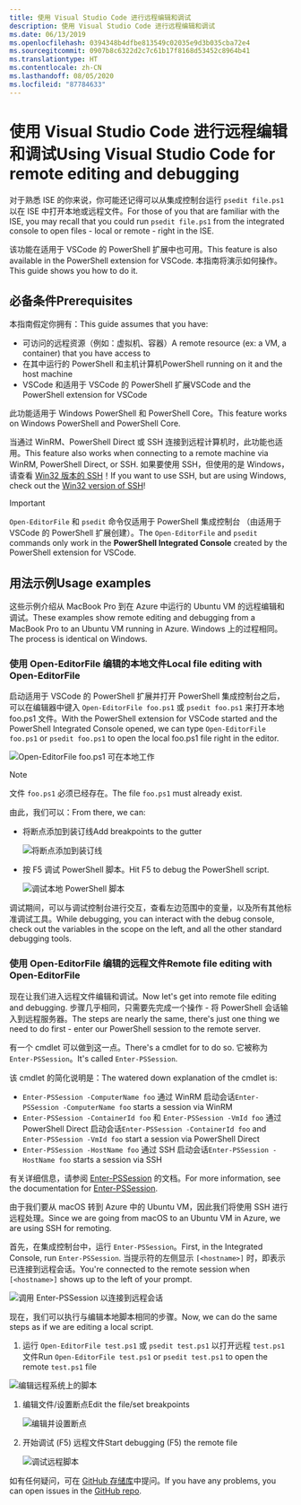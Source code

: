 ```yaml
---
title: 使用 Visual Studio Code 进行远程编辑和调试
description: 使用 Visual Studio Code 进行远程编辑和调试
ms.date: 06/13/2019
ms.openlocfilehash: 0394348b4dfbe813549c02035e9d3b035cba72e4
ms.sourcegitcommit: 0907b8c6322d2c7c61b17f8168d53452c8964b41
ms.translationtype: HT
ms.contentlocale: zh-CN
ms.lasthandoff: 08/05/2020
ms.locfileid: "87784633"
---
```

# <a name="using-visual-studio-code-for-remote-editing-and-debugging"></a><span data-ttu-id="800dd-103">使用 Visual Studio Code 进行远程编辑和调试</span><span class="sxs-lookup"><span data-stu-id="800dd-103">Using Visual Studio Code for remote editing and debugging</span></span>

<span data-ttu-id="800dd-104">对于熟悉 ISE 的你来说，你可能还记得可以从集成控制台运行 `psedit file.ps1` 以在 ISE 中打开本地或远程文件。</span><span class="sxs-lookup"><span data-stu-id="800dd-104">For those of you that are familiar with the ISE, you may recall that you could run `psedit file.ps1` from the integrated console to open files - local or remote - right in the ISE.</span></span>

<span data-ttu-id="800dd-105">该功能在适用于 VSCode 的 PowerShell 扩展中也可用。</span><span class="sxs-lookup"><span data-stu-id="800dd-105">This feature is also available in the PowerShell extension for VSCode.</span></span> <span data-ttu-id="800dd-106">本指南将演示如何操作。</span><span class="sxs-lookup"><span data-stu-id="800dd-106">This guide shows you how to do it.</span></span>

## <a name="prerequisites"></a><span data-ttu-id="800dd-107">必备条件</span><span class="sxs-lookup"><span data-stu-id="800dd-107">Prerequisites</span></span>

<span data-ttu-id="800dd-108">本指南假定你拥有：</span><span class="sxs-lookup"><span data-stu-id="800dd-108">This guide assumes that you have:</span></span>

- <span data-ttu-id="800dd-109">可访问的远程资源（例如：虚拟机、容器）</span><span class="sxs-lookup"><span data-stu-id="800dd-109">A remote resource (ex: a VM, a container) that you have access to</span></span>
- <span data-ttu-id="800dd-110">在其中运行的 PowerShell 和主机计算机</span><span class="sxs-lookup"><span data-stu-id="800dd-110">PowerShell running on it and the host machine</span></span>
- <span data-ttu-id="800dd-111">VSCode 和适用于 VSCode 的 PowerShell 扩展</span><span class="sxs-lookup"><span data-stu-id="800dd-111">VSCode and the PowerShell extension for VSCode</span></span>

<span data-ttu-id="800dd-112">此功能适用于 Windows PowerShell 和 PowerShell Core。</span><span class="sxs-lookup"><span data-stu-id="800dd-112">This feature works on Windows PowerShell and PowerShell Core.</span></span>

<span data-ttu-id="800dd-113">当通过 WinRM、PowerShell Direct 或 SSH 连接到远程计算机时，此功能也适用。</span><span class="sxs-lookup"><span data-stu-id="800dd-113">This feature also works when connecting to a remote machine via WinRM, PowerShell Direct, or SSH.</span></span> <span data-ttu-id="800dd-114">如果要使用 SSH，但使用的是 Windows，请查看 [Win32 版本的 SSH](https://github.com/PowerShell/Win32-OpenSSH)！</span><span class="sxs-lookup"><span data-stu-id="800dd-114">If you want to use SSH, but are using Windows, check out the [Win32 version of SSH](https://github.com/PowerShell/Win32-OpenSSH)!</span></span>

> [!IMPORTANT]
> <span data-ttu-id="800dd-115">`Open-EditorFile` 和 `psedit` 命令仅适用于 PowerShell 集成控制台  （由适用于 VSCode 的 PowerShell 扩展创建）。</span><span class="sxs-lookup"><span data-stu-id="800dd-115">The `Open-EditorFile` and `psedit` commands only work in the **PowerShell Integrated Console** created by the PowerShell extension for VSCode.</span></span>

## <a name="usage-examples"></a><span data-ttu-id="800dd-116">用法示例</span><span class="sxs-lookup"><span data-stu-id="800dd-116">Usage examples</span></span>

<span data-ttu-id="800dd-117">这些示例介绍从 MacBook Pro 到在 Azure 中运行的 Ubuntu VM 的远程编辑和调试。</span><span class="sxs-lookup"><span data-stu-id="800dd-117">These examples show remote editing and debugging from a MacBook Pro to an Ubuntu VM running in Azure.</span></span> <span data-ttu-id="800dd-118">Windows 上的过程相同。</span><span class="sxs-lookup"><span data-stu-id="800dd-118">The process is identical on Windows.</span></span>

### <a name="local-file-editing-with-open-editorfile"></a><span data-ttu-id="800dd-119">使用 Open-EditorFile 编辑的本地文件</span><span class="sxs-lookup"><span data-stu-id="800dd-119">Local file editing with Open-EditorFile</span></span>

<span data-ttu-id="800dd-120">启动适用于 VSCode 的 PowerShell 扩展并打开 PowerShell 集成控制台之后，可以在编辑器中键入 `Open-EditorFile foo.ps1` 或 `psedit foo.ps1` 来打开本地 foo.ps1 文件。</span><span class="sxs-lookup"><span data-stu-id="800dd-120">With the PowerShell extension for VSCode started and the PowerShell Integrated Console opened, we can type `Open-EditorFile foo.ps1` or `psedit foo.ps1` to open the local foo.ps1 file right in the editor.</span></span>

![Open-EditorFile foo.ps1 可在本地工作](media/Using-VSCode-for-Remote-Editing-and-Debugging/1-open-local-file.png)

>[!NOTE]
> <span data-ttu-id="800dd-122">文件 `foo.ps1` 必须已经存在。</span><span class="sxs-lookup"><span data-stu-id="800dd-122">The file `foo.ps1` must already exist.</span></span>

<span data-ttu-id="800dd-123">由此，我们可以：</span><span class="sxs-lookup"><span data-stu-id="800dd-123">From there, we can:</span></span>

- <span data-ttu-id="800dd-124">将断点添加到装订线</span><span class="sxs-lookup"><span data-stu-id="800dd-124">Add breakpoints to the gutter</span></span>

  ![将断点添加到装订线](media/Using-VSCode-for-Remote-Editing-and-Debugging/2-adding-breakpoint-gutter.png)

- <span data-ttu-id="800dd-126">按 F5 调试 PowerShell 脚本。</span><span class="sxs-lookup"><span data-stu-id="800dd-126">Hit F5 to debug the PowerShell script.</span></span>

  ![调试本地 PowerShell 脚本](media/Using-VSCode-for-Remote-Editing-and-Debugging/3-local-debug.png)

<span data-ttu-id="800dd-128">调试期间，可以与调试控制台进行交互，查看左边范围中的变量，以及所有其他标准调试工具。</span><span class="sxs-lookup"><span data-stu-id="800dd-128">While debugging, you can interact with the debug console, check out the variables in the scope on the left, and all the other standard debugging tools.</span></span>

### <a name="remote-file-editing-with-open-editorfile"></a><span data-ttu-id="800dd-129">使用 Open-EditorFile 编辑的远程文件</span><span class="sxs-lookup"><span data-stu-id="800dd-129">Remote file editing with Open-EditorFile</span></span>

<span data-ttu-id="800dd-130">现在让我们进入远程文件编辑和调试。</span><span class="sxs-lookup"><span data-stu-id="800dd-130">Now let's get into remote file editing and debugging.</span></span> <span data-ttu-id="800dd-131">步骤几乎相同，只需要先完成一个操作 - 将 PowerShell 会话输入到远程服务器。</span><span class="sxs-lookup"><span data-stu-id="800dd-131">The steps are nearly the same, there's just one thing we need to do first - enter our PowerShell session to the remote server.</span></span>

<span data-ttu-id="800dd-132">有一个 cmdlet 可以做到这一点。</span><span class="sxs-lookup"><span data-stu-id="800dd-132">There's a cmdlet for to do so.</span></span> <span data-ttu-id="800dd-133">它被称为 `Enter-PSSession`。</span><span class="sxs-lookup"><span data-stu-id="800dd-133">It's called `Enter-PSSession`.</span></span>

<span data-ttu-id="800dd-134">该 cmdlet 的简化说明是：</span><span class="sxs-lookup"><span data-stu-id="800dd-134">The watered down explanation of the cmdlet is:</span></span>

- <span data-ttu-id="800dd-135">`Enter-PSSession -ComputerName foo` 通过 WinRM 启动会话</span><span class="sxs-lookup"><span data-stu-id="800dd-135">`Enter-PSSession -ComputerName foo` starts a session via WinRM</span></span>
- <span data-ttu-id="800dd-136">`Enter-PSSession -ContainerId foo` 和 `Enter-PSSession -VmId foo` 通过 PowerShell Direct 启动会话</span><span class="sxs-lookup"><span data-stu-id="800dd-136">`Enter-PSSession -ContainerId foo` and `Enter-PSSession -VmId foo` start a session via PowerShell Direct</span></span>
- <span data-ttu-id="800dd-137">`Enter-PSSession -HostName foo` 通过 SSH 启动会话</span><span class="sxs-lookup"><span data-stu-id="800dd-137">`Enter-PSSession -HostName foo` starts a session via SSH</span></span>

<span data-ttu-id="800dd-138">有关详细信息，请参阅 [Enter-PSSession](/powershell/module/microsoft.powershell.core/enter-pssession) 的文档。</span><span class="sxs-lookup"><span data-stu-id="800dd-138">For more information, see the documentation for [Enter-PSSession](/powershell/module/microsoft.powershell.core/enter-pssession).</span></span>

<span data-ttu-id="800dd-139">由于我们要从 macOS 转到 Azure 中的 Ubuntu VM，因此我们将使用 SSH 进行远程处理。</span><span class="sxs-lookup"><span data-stu-id="800dd-139">Since we are going from macOS to an Ubuntu VM in Azure, we are using SSH for remoting.</span></span>

<span data-ttu-id="800dd-140">首先，在集成控制台中，运行 `Enter-PSSession`。</span><span class="sxs-lookup"><span data-stu-id="800dd-140">First, in the Integrated Console, run `Enter-PSSession`.</span></span> <span data-ttu-id="800dd-141">当提示符的左侧显示 `[<hostname>]` 时，即表示已连接到远程会话。</span><span class="sxs-lookup"><span data-stu-id="800dd-141">You're connected to the remote session when `[<hostname>]` shows up to the left of your prompt.</span></span>

![调用 Enter-PSSession 以连接到远程会话](media/Using-VSCode-for-Remote-Editing-and-Debugging/4-enter-pssession.png)

<span data-ttu-id="800dd-143">现在，我们可以执行与编辑本地脚本相同的步骤。</span><span class="sxs-lookup"><span data-stu-id="800dd-143">Now, we can do the same steps as if we are editing a local script.</span></span>

1. <span data-ttu-id="800dd-144">运行 `Open-EditorFile test.ps1` 或 `psedit test.ps1` 以打开远程 `test.ps1` 文件</span><span class="sxs-lookup"><span data-stu-id="800dd-144">Run `Open-EditorFile test.ps1` or `psedit test.ps1` to open the remote `test.ps1` file</span></span>

  ![编辑远程系统上的脚本](media/Using-VSCode-for-Remote-Editing-and-Debugging/5-open-remote-file.png)

1. <span data-ttu-id="800dd-146">编辑文件/设置断点</span><span class="sxs-lookup"><span data-stu-id="800dd-146">Edit the file/set breakpoints</span></span>

   ![编辑并设置断点](media/Using-VSCode-for-Remote-Editing-and-Debugging/6-set-breakpoints.png)

1. <span data-ttu-id="800dd-148">开始调试 (F5) 远程文件</span><span class="sxs-lookup"><span data-stu-id="800dd-148">Start debugging (F5) the remote file</span></span>

   ![调试远程脚本](media/Using-VSCode-for-Remote-Editing-and-Debugging/7-start-debugging.png)

<span data-ttu-id="800dd-150">如有任何疑问，可在 [GitHub 存储库](https://github.com/powershell/vscode-powershell)中提问。</span><span class="sxs-lookup"><span data-stu-id="800dd-150">If you have any problems, you can open issues in the [GitHub repo](https://github.com/powershell/vscode-powershell).</span></span>
